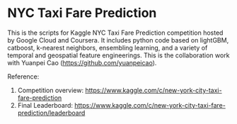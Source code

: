 # NYC Taxi Fare Prediction

This is the scripts for Kaggle NYC Taxi Fare Prediction competition hosted by Google Cloud and Coursera. It includes python code based on lightGBM, catboost, k-nearest neighbors, ensembling learning, and a variety of temporal and geospatial feature engineerings. This is the collaboration work with Yuanpei Cao (https://github.com/yuanpeicao).

Reference:

1. Competition overview: https://www.kaggle.com/c/new-york-city-taxi-fare-prediction
2. Final Leaderboard: https://www.kaggle.com/c/new-york-city-taxi-fare-prediction/leaderboard
